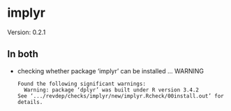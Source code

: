 # implyr

Version: 0.2.1

## In both

*   checking whether package ‘implyr’ can be installed ... WARNING
    ```
    Found the following significant warnings:
      Warning: package ‘dplyr’ was built under R version 3.4.2
    See ‘.../revdep/checks/implyr/new/implyr.Rcheck/00install.out’ for details.
    ```

